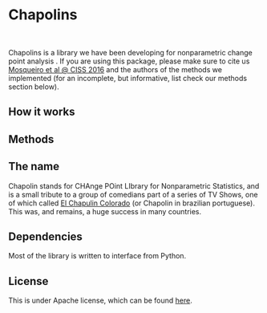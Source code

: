 Chapolins
====

<br />

Chapolins is a library we have been developing for nonparametric change point analysis . If you are using this package, please make sure to cite us [Mosqueiro et al @ CISS 2016]() and the authors of the methods we implemented (for an incomplete, but informative, list check our methods section below).


How it works
---


Methods
---



The name
---

Chapolin stands for CHAnge POint LIbrary for Nonparametric Statistics, and is a small tribute to a group of comedians part of a series of TV Shows, one of which called [El Chapulin Colorado](https://en.wikipedia.org/wiki/El_Chapul%C3%ADn_Colorado) (or Chapolin in brazilian portuguese). This was, and remains, a huge success in many countries. 

Dependencies
---

Most of the library is written to interface from Python. 

License
---

This is under Apache license, which can be found [here](https://github.com/VandroiyLabs/chapolins/blob/master/LICENSE).
